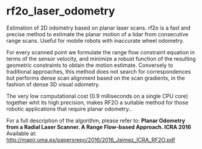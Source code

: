 # rf2o_laser_odometry

Estimation of 2D odometry based on planar laser scans. rf2o is a fast and precise method to estimate the planar motion of a lidar from consecutive range scans. Useful for mobile robots with inaccurate wheel odometry.

For every scanned point we formulate the range flow constraint equation in terms of the sensor velocity, and minimize a robust function of the resulting geometric constraints to obtain the motion estimate. Conversely to traditional approaches, this method does not search for correspondences but performs dense scan alignment based on the scan gradients, in the fashion of dense 3D visual odometry.

The very low computational cost (0.9 milliseconds on a single CPU core) together whit its high precision, makes RF2O a suitable method for those robotic applications that require planar odometry.. 

For a full description of the algorithm, please refer to: **Planar Odometry from a Radial Laser Scanner. A Range Flow-based Approach. ICRA 2016** Available at: http://mapir.uma.es/papersrepo/2016/2016_Jaimez_ICRA_RF2O.pdf